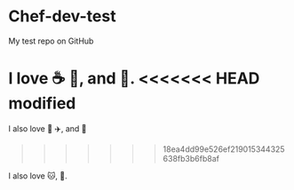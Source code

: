 # Chef-dev-test

My test repo on GitHub

I love :coffee: :tea:, and :beer:.
<<<<<<< HEAD
modified
=======

I also love :car: :airplane:, and :ship:
>>>>>>> 18ea4dd99e526ef219015344325638fb3b6fb8af

I also love :cat:, :dog:.
